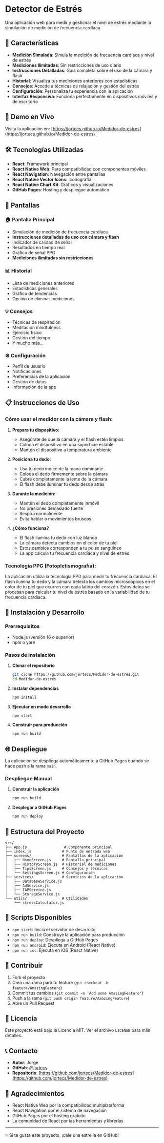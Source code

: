 # Detector de Estrés

Una aplicación web para medir y gestionar el nivel de estrés mediante la simulación de medición de frecuencia cardíaca.

## 🌟 Características

- **Medición Simulada**: Simula la medición de frecuencia cardíaca y nivel de estrés
- **Mediciones Ilimitadas**: Sin restricciones de uso diario
- **Instrucciones Detalladas**: Guía completa sobre el uso de la cámara y flash
- **Historial**: Visualiza tus mediciones anteriores con estadísticas
- **Consejos**: Accede a técnicas de relajación y gestión del estrés
- **Configuración**: Personaliza tu experiencia con la aplicación
- **Interfaz Responsiva**: Funciona perfectamente en dispositivos móviles y de escritorio

## 🚀 Demo en Vivo

Visita la aplicación en: [https://jortecs.github.io/Medidor-de-estres](https://jortecs.github.io/Medidor-de-estres)

## 🛠️ Tecnologías Utilizadas

- **React**: Framework principal
- **React Native Web**: Para compatibilidad con componentes móviles
- **React Navigation**: Navegación entre pantallas
- **React Native Vector Icons**: Iconografía
- **React Native Chart Kit**: Gráficos y visualizaciones
- **GitHub Pages**: Hosting y despliegue automático

## 📱 Pantallas

### 🏠 Pantalla Principal
- Simulación de medición de frecuencia cardíaca
- **Instrucciones detalladas de uso con cámara y flash**
- Indicador de calidad de señal
- Resultados en tiempo real
- Gráfico de señal PPG
- **Mediciones ilimitadas sin restricciones**

### 📊 Historial
- Lista de mediciones anteriores
- Estadísticas generales
- Gráfico de tendencias
- Opción de eliminar mediciones

### 💡 Consejos
- Técnicas de respiración
- Meditación mindfulness
- Ejercicio físico
- Gestión del tiempo
- Y mucho más...

### ⚙️ Configuración
- Perfil de usuario
- Notificaciones
- Preferencias de la aplicación
- Gestión de datos
- Información de la app

## 📋 Instrucciones de Uso

### Cómo usar el medidor con la cámara y flash:

1. **Prepara tu dispositivo:**
   - Asegúrate de que la cámara y el flash estén limpios
   - Coloca el dispositivo en una superficie estable
   - Mantén el dispositivo a temperatura ambiente

2. **Posiciona tu dedo:**
   - Usa tu dedo índice de la mano dominante
   - Coloca el dedo firmemente sobre la cámara
   - Cubre completamente la lente de la cámara
   - El flash debe iluminar tu dedo desde atrás

3. **Durante la medición:**
   - Mantén el dedo completamente inmóvil
   - No presiones demasiado fuerte
   - Respira normalmente
   - Evita hablar o movimientos bruscos

4. **¿Cómo funciona?**
   - El flash ilumina tu dedo con luz blanca
   - La cámara detecta cambios en el color de tu piel
   - Estos cambios corresponden a tu pulso sanguíneo
   - La app calcula tu frecuencia cardíaca y nivel de estrés

### Tecnología PPG (Fotopletismografía):
La aplicación utiliza la tecnología PPG para medir tu frecuencia cardíaca. El flash ilumina tu dedo y la cámara detecta los cambios microscópicos en el color de tu piel que ocurren con cada latido del corazón. Estos datos se procesan para calcular tu nivel de estrés basado en la variabilidad de tu frecuencia cardíaca.

## 🚀 Instalación y Desarrollo

### Prerrequisitos
- Node.js (versión 16 o superior)
- npm o yarn

### Pasos de instalación

1. **Clonar el repositorio**
   ```bash
   git clone https://github.com/jortecs/Medidor-de-estres.git
   cd Medidor-de-estres
   ```

2. **Instalar dependencias**
   ```bash
   npm install
   ```

3. **Ejecutar en modo desarrollo**
   ```bash
   npm start
   ```

4. **Construir para producción**
   ```bash
   npm run build
   ```

## 🌐 Despliegue

La aplicación se despliega automáticamente a GitHub Pages cuando se hace push a la rama `main`.

### Despliegue Manual

1. **Construir la aplicación**
   ```bash
   npm run build
   ```

2. **Desplegar a GitHub Pages**
   ```bash
   npm run deploy
   ```

## 📁 Estructura del Proyecto

```
src/
├── App.js                 # Componente principal
├── index.js              # Punto de entrada web
├── screens/              # Pantallas de la aplicación
│   ├── HomeScreen.js     # Pantalla principal
│   ├── HistoryScreen.js  # Historial de mediciones
│   ├── TipsScreen.js     # Consejos y técnicas
│   └── SettingsScreen.js # Configuración
├── services/             # Servicios de la aplicación
│   ├── DatabaseService.js
│   ├── AdService.js
│   ├── IAPService.js
│   └── StorageService.js
└── utils/                # Utilidades
    └── stressCalculator.js
```

## 🔧 Scripts Disponibles

- `npm start`: Inicia el servidor de desarrollo
- `npm run build`: Construye la aplicación para producción
- `npm run deploy`: Despliega a GitHub Pages
- `npm run android`: Ejecuta en Android (React Native)
- `npm run ios`: Ejecuta en iOS (React Native)

## 🤝 Contribuir

1. Fork el proyecto
2. Crea una rama para tu feature (`git checkout -b feature/AmazingFeature`)
3. Commit tus cambios (`git commit -m 'Add some AmazingFeature'`)
4. Push a la rama (`git push origin feature/AmazingFeature`)
5. Abre un Pull Request

## 📄 Licencia

Este proyecto está bajo la Licencia MIT. Ver el archivo `LICENSE` para más detalles.

## 📞 Contacto

- **Autor**: Jorge
- **GitHub**: [@jortecs](https://github.com/jortecs)
- **Repositorio**: [https://github.com/jortecs/Medidor-de-estres](https://github.com/jortecs/Medidor-de-estres)

## 🙏 Agradecimientos

- React Native Web por la compatibilidad multiplataforma
- React Navigation por el sistema de navegación
- GitHub Pages por el hosting gratuito
- La comunidad de React por las herramientas y librerías

---

⭐ Si te gusta este proyecto, ¡dale una estrella en GitHub!

